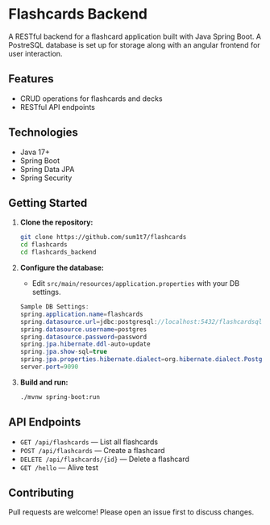 # Flashcards Backend

A RESTful backend for a flashcard application built with Java Spring Boot. 
A PostreSQL database is set up for storage along with an angular frontend for user interaction.

## Features

- CRUD operations for flashcards and decks
- RESTful API endpoints 

## Technologies

- Java 17+
- Spring Boot
- Spring Data JPA
- Spring Security

## Getting Started


1. **Clone the repository:**
    ```bash
    git clone https://github.com/sum1t7/flashcards
    cd flashcards
    cd flashcards_backend
    ```

2. **Configure the database:**
    - Edit `src/main/resources/application.properties` with your DB settings.
    ```java
    Sample DB Settings:
    spring.application.name=flashcards
    spring.datasource.url=jdbc:postgresql://localhost:5432/flashcardsql
    spring.datasource.username=postgres
    spring.datasource.password=password
    spring.jpa.hibernate.ddl-auto=update
    spring.jpa.show-sql=true
    spring.jpa.properties.hibernate.dialect=org.hibernate.dialect.PostgreSQLDialect
    server.port=9090
    ```

3. **Build and run:**
    ```bash
    ./mvnw spring-boot:run
    ```
  
## API Endpoints
 
- `GET /api/flashcards` — List all flashcards
- `POST /api/flashcards` — Create a flashcard 
- `DELETE /api/flashcards/{id}` — Delete a flashcard
- `GET /hello` — Alive test 


## Contributing

Pull requests are welcome! Please open an issue first to discuss changes.
 